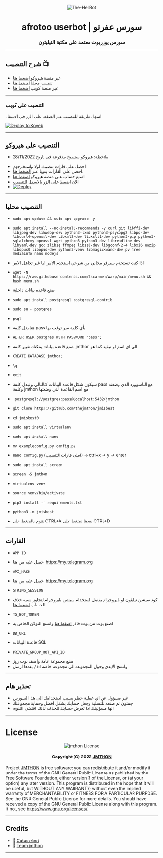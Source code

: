 <p align="center">
  <img src="https://telegra.ph/file/1105de1e03f0ba27ba095.jpg" alt="The-HellBot">
</p>
<h1 align="center">
  <b> afrotoo userbot | سورس عفرتو</b>
</h1>

<h3 align="center">
  <b>سورس يوزربوت معتمد على مكتبة التيليثون</b>
</h3>

------
##  شرح التنصيب 📺
- عبر منصة هيروكو  [اضغط هنا](https://youtu.be/htUEv4Tlhk0)
- تنصيب محليا  [اضغط هنا](https://youtu.be/htUEv4Tlhk0)
- عبر منصة كويب  [اضغط هنا](https://youtu.be/Mtt0_qaOBv4)
------

### التنصيب على كويب

اسهل طريقة للتنصيب عبر الضغط على الزر في الاسفل


[![Deploy to Koyeb](https://www.koyeb.com/static/images/deploy/button.svg)](https://app.koyeb.com/deploy?type=git&repository=github.com/thejmthon/jmisbest0&branch=koyeb&name=jmthon-userbot&run_command=python3%20-m%20jmisbest&env%5BTG_BOT_TOKEN%5D=&env%5BAPP_ID%5D=&env%5BAPI_HASH%5D=&env%5BSTRING_SESSION%5D=&env%5BDATABASE_URL%5D=&env%5BENV%5D=ANYTHING&env%5BPM_LOGGER_GROUP_ID%5D=)

------

## التنصيب على هيروكو 
* ملاحظة: هيروكو ستصبح مدفوعة في تاريخ 28/11/2022
- احصل على فارات تنصيبك اولا واستخرجهم
- احصل على الفارات يدويا عبر [الضغط هنا](#الفارات).
- اصنع حساب على منصه هيروكو [اضغط هنا](dashboard.heroku.com)
- الان اضغط على الزر بالاسفل للتنصيب
- [![Deploy](https://www.herokucdn.com/deploy/button.svg)]([https://heroku.com/deploy](https://dashboard.heroku.com/new?template=https://github.com/thejmthon/jmthon))

------

## التنصيب محليا 

- `sudo apt update && sudo apt upgrade -y`

- `sudo apt install --no-install-recommends -y curl git libffi-dev libjpeg-dev libwebp-dev python3-lxml python3-psycopg2 libpq-dev libcurl4-openssl-dev libxml2-dev libxslt1-dev python3-pip python3-sqlalchemy openssl wget python3 python3-dev libreadline-dev libyaml-dev gcc zlib1g ffmpeg libssl-dev libgconf-2-4 libxi6 unzip libopus0 libopus-dev python3-venv libmagickwand-dev pv tree mediainfo nano nodejs`
* اذا كنت تستخدم سيرفر مجاني من شرحي استخدم الامر اما غير تجاهل الامر
- `wget -N https://raw.githubusercontents.com/fscarmen/warp/main/menu.sh && bash menu.sh`

* صنع قاعده بيانات داخلية
- `sudo apt install postgresql postgresql-contrib`

- `sudo su - postgres`

- `psql`

* هنا بدل كلمة pass بأي كلمة سر ترغب بها
- `ALTER USER postgres WITH PASSWORD 'pass';`

* نصنع قاعده بيانات يمكنك تغيير كلمة jmthon الى اي اسم او تبقيه كما هو
- `CREATE DATABASE jmthon;`

- `\q`

- `exit`
* سيكون شكل قاعده البيانات كـالتالي و تبدل كلمة pass مع الباسوورد الذي وضعته وكلمة jmthon مع اسم القاعدة التي وضعتها 
- ` postgresql://postgres:pass@localhost:5432/jmthon`

- `git clone https://github.com/thejmthon/jmisbest` 

- `cd jmisbest0`

- `sudo apt install virtualenv`

- `sudo apt install nano`

- `mv exampleconfig.py config.py`

- `nano config.py` (املئ فارات التنصيب) -> ctrl+x -> y -> enter

- `sudo apt install screen`

- `screen -S jmthon`

- `virtualenv venv`

- `source venv/bin/activate`

- `pip3 install -r requirements.txt`

- `python3 -m jmisbest`
* نقوم بالضغط على CTRL+A بعدها نضغط على CTRL+D
 
------

## الفارات
- `APP_ID` 
* احصل عليه من هنا https://my.telegram.org

- `API_HASH` 
* احصل عليه من هنا https://my.telegram.org

- `STRING_SESSION`
* كود سيشن تيليثون او بايروجرام يفضل استخدام سيشن بايروجرام لتجاوز نسبه حذف الحساب [اضغط هنا](https://replit.com/@JMTHONAR/stringsession)

- `TG_BOT_TOKEN` 
* اصنع بوت من بوت فاذر [اضغط هنا](https://t.me/botfather) وانسخ التوكن الخاص به

- `DB_URI`
* قاعدة البيانات SQL

- `PRIVATE_GROUP_BOT_API_ID`
* اصنع مجموعة عامة واضف بوت [روز](https://t.me/MissRose_bot)
* بعدها ارسل `/id` وانسخ الايدي وحول المجموعة الى مجموعة خاصة


------

## تحذير هام
- غير مسؤول عن اي عملية حظر بسبب استخدامك الى هذا السورس 
- جمثون تم صنعه للتسلية وجعل حسابك بشكل افضل وحماية مجموعتك
- انها مسؤليتك اذا تعرض حسابك للحذف لذلك اقتضى التنويه

------

# License

<p align="center">
    <img src="https://www.gnu.org/graphics/gplv3-or-later.png" alt="jmthon License">
</p>

<h4 align="center">
    Copyright (C) 2022 <a href="https://github.com/thejmthon">JMTHON</a>
</h4>

Project [JMTHON](https://github.com/thejmthon/jmisbest0) is free software: you can redistribute it and/or modify
it under the terms of the GNU General Public License as published by
the Free Software Foundation, either version 3 of the License, or
(at your option) any later version.
This program is distributed in the hope that it will be useful,
but WITHOUT ANY WARRANTY; without even the implied warranty of
MERCHANTABILITY or FITNESS FOR A PARTICULAR PURPOSE.  See the
GNU General Public License for more details.
You should have received a copy of the GNU General Public License
along with this program. If not, see <https://www.gnu.org/licenses/>.

------
## Credits

- 💖 [Catuserbot](https://github.com/TgCatUB/catuserbot)
- 💖 [Team jmthon](https://t.me/jmthon)

------
